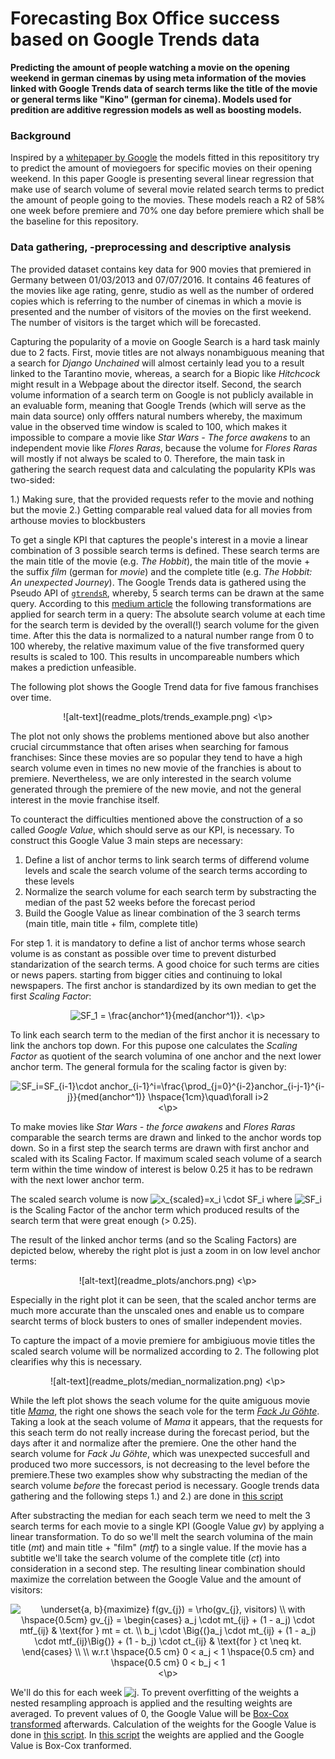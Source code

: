 # Forecasting Box Office success based on Google Trends data

**Predicting  the amount of people watching a movie on the opening weekend in german cinemas by using meta information
of the movies linked with Google Trends data of search terms like the title of the movie or general terms like "Kino" 
(german for cinema). Models used for predition are additive regression models as well as boosting models.**

### Background
Inspired by a [whitepaper by Google](http://dl.icdst.org/pdfs/files1/350427db54ce5dcf1e46ad7f00d2e2cf.pdf) the models
fitted in this reposititory try to predict the amount of moviegoers for specific movies on their opening weekend.
In this paper Google is presenting several linear regression that make use of search volume of several movie related 
search terms to predict the amount of people going to the movies. These models reach a R2 of 58% one week before
premiere and 70% one day before premiere which shall be the baseline for this repository.

### Data gathering, -preprocessing and descriptive analysis
The provided dataset contains key data for 900 movies that premiered in Germany between 01/03/2013 and 07/07/2016. It contains 46 features of the movies like age rating, genre, studio as well as the number of ordered copies which is referring to the number of cinemas in which a movie is presented and the number of visitors of the movies on the first weekend. The number of visitors is the target which will be forecasted.

Capturing the popularity of a movie on Google Search is a hard task mainly due to 2 facts. First, movie titles are not always nonambiguous meaning that a search for *Django Unchained* will almost certainly lead you to a result linked to the Tarantino movie, whereas, a search for a Biopic like *Hitchcock* might result in a Webpage about the director itself. Second, the search volume information of a search term on Google is not publicly available in an evaluable form, meaning that Google Trends (which will serve as the main data source) only offfers natural numbers whereby, the maximum value in the observed time window is scaled to 100, which makes it impossible to compare a movie like *Star Wars - The force awakens* to an independent movie like *Flores Raras*, because the volume for *Flores Raras* will mostly if not always be scaled to 0. Therefore, the main task in gathering the search request data and calculating the popularity KPIs was two-sided:

1.) Making sure, that the provided requests refer to the movie and nothing but the movie
2.) Getting comparable real valued data for all movies from arthouse movies to blockbusters

To get a single KPI that captures the people's interest in a movie a linear combination of 3 possible search terms is defined. These search terms are the main title of the movie (e.g. *The Hobbit*), the main title of the movie + the suffix *film* (german for *movie*) and the complete title (e.g. *The Hobbit: An unexpected Journey*). The Google Trends data is gathered using the Pseudo API of [``gtrendsR``](https://cran.r-project.org/web/packages/gtrendsR/index.html), whereby, 5 search terms can be drawn at the same query. According to this [medium article](https://medium.com/google-news-lab/what-is-google-trends-data-and-what-does-it-mean-b48f07342ee8#.3efc7z5l9) the following transformations are applied for search term in a query: The absolute search volume at each time for the search term is devided by the overall(!) search volume for the given time. After this the data is normalized to a natural number range from 0 to 100 whereby, the relative maximum value of the five transformed query results is scaled to 100. This results in uncompareable numbers which makes a prediction unfeasible.

The following plot shows the Google Trend data for five famous franchises over time.

<p align="center">
![alt-text](readme_plots/trends_example.png)
<\p>

The plot not only shows the problems mentioned above but also another crucial circummstance that often arises when searching for famous franchises: Since these movies are so popular they tend to have a high search volume even in times no new movie of the franchies is about to premiere. Nevertheless, we are only interested in the search volume generated through the premiere of the new movie, and not the general interest in the movie franchise itself.

To counteract the difficulties mentioned above the construction of a so called *Google Value*, which should serve as our KPI, is necessary. To construct this Google Value 3 main steps are necessary:

1. Define a list of anchor terms to link search terms of differend volume levels and scale the search volume of the search terms according to these levels
2. Normalize the search volume for each search term by substracting the median of the past 52 weeks before the forecast period
3. Build the Google Value as linear combination of the 3 search terms (main title, main title + film, complete title)

For step 1. it is mandatory to define a list of anchor terms whose search volume is as constant as possible over time to prevent disturbed standarization of the search terms. A good choice for such terms are cities or news papers. starting from bigger cities and continuing to lokal newspapers. The first anchor is standardized by its own median to get the first *Scaling Factor*:

<p align="center">
<img src="https://latex.codecogs.com/svg.latex?\inline&space;SF_1&space;=&space;\frac{anchor^1}{med(anchor^1)}." title="SF_1 = \frac{anchor^1}{med(anchor^1)}." />
<\p>

To link each search term to the median of the first anchor it is necessary to link the anchors top down. For this pupose one calculates the *Scaling Factor* as quotient of the search volumina of one anchor and the next lower anchor term. The general formula for the scaling factor is given by:

<p align="center">
<img src="https://latex.codecogs.com/svg.latex?\inline&space;SF_i=SF_{i-1}\cdot&space;anchor_{i-1}^i=\frac{\prod_{j=0}^{i-2}anchor_{i-j-1}^{i-j}}{med(anchor^1)}&space;\hspace{1cm}\quad\forall&space;i>2" title="SF_i=SF_{i-1}\cdot anchor_{i-1}^i=\frac{\prod_{j=0}^{i-2}anchor_{i-j-1}^{i-j}}{med(anchor^1)} \hspace{1cm}\quad\forall i>2" />
<\p>

To make movies like *Star Wars - the force awakens* and *Flores Raras* comparable the search terms are drawn and linked to the anchor words top down. So in a first step the search terms are drawn with first anchor and scaled with its Scaling Factor. If maximum scaled seach volume of a search term within the time window of interest is below  0.25 it has to be redrawn with the next lower anchor term.

The scaled search volume is now <img src="https://latex.codecogs.com/svg.latex?\inline&space;x_{scaled}=x_i&space;\cdot&space;SF_i" title="x_{scaled}=x_i \cdot SF_i" /> where <img src="https://latex.codecogs.com/svg.latex?\inline&space;SF_i" title="SF_i" /> is the Scaling Factor of the anchor term which produced results of the search term that were great enough (> 0.25).

The result of the linked anchor terms (and so the Scaling Factors) are depicted below, whereby the right plot is just a zoom in on low level anchor terms:

<p align="center">
![alt-text](readme_plots/anchors.png)
<\p>

Especially in the right plot it can be seen, that the scaled anchor terms are much more accurate than the unscaled ones and enable us to compare searcht terms of block busters to ones of smaller independent movies.

To capture the impact of a movie premiere for ambigiuous movie titles the scaled search volume will be normalized according to 2. The following plot clearifies why this is necessary.

<p align="center">
![alt-text](readme_plots/median_normalization.png)
<\p>

While the left plot shows the seach volume for the quite amiguous movie title [*Mama*](https://en.wikipedia.org/wiki/Mama_(2013_film)), the right one shows the seach vole for the term [*Fack Ju Göhte*](https://en.wikipedia.org/wiki/Fack_ju_G%C3%B6hte). Taking a look at the seach volume of *Mama* it appears, that the requests for this seach term do not really increase during the forecast period, but the days after it and normalize after the premiere. One the other hand the search volume for *Fack Ju Göhte*, which was unexpected succesfull and produced two more successors, is not decreasing to the level before the premiere.These two examples show why substracting the median of the search volume *before* the forecast period is necessary. Google trends data gathering and the following steps 1.) and 2.) are done in [this script](data_gathering_and_preprocessing/gt_data_gathering.R)

After substracting the median for each seach term we need to melt the 3 search terms for each movie to a single KPI (Google Value *gv*) by applying a linear transformation. To do so we'll melt the search volumina of the main title (*mt*) and main title + "film" (*mtf*) to a single value. If the movie has a subtitle we'll take the search volume of the complete title (*ct*) into consideration in a second step. The resulting linear combination should maximize the correlation between the Google Value and the amount of visitors:

<p align="center">
<img src="https://latex.codecogs.com/svg.latex?\inline&space;\underset{a,&space;b}{maximize}&space;f(gv_{j})&space;=&space;\rho(gv_{j},&space;visitors)&space;\\&space;with&space;\hspace{0.5cm}&space;gv_{j}&space;=&space;\begin{cases}&space;a_j&space;\cdot&space;mt_{ij}&space;&plus;&space;(1&space;-&space;a_j)&space;\cdot&space;mtf_{ij}&space;&&space;\text{for&space;}&space;mt&space;=&space;ct.&space;\\&space;b_j&space;\cdot&space;\Big{(}a_j&space;\cdot&space;mt_{ij}&space;&plus;&space;(1&space;-&space;a_j)&space;\cdot&space;mtf_{ij}\Big{)}&space;&plus;&space;(1&space;-&space;b_j)&space;\cdot&space;ct_{ij}&space;&&space;\text{for&space;}&space;ct&space;\neq&space;kt.&space;\end{cases}&space;\\&space;\\&space;w.r.t&space;\hspace{0.5&space;cm}&space;0&space;<&space;a_j&space;<&space;1&space;\hspace{0.5&space;cm}&space;and&space;\hspace{0.5&space;cm}&space;0&space;<&space;b_j&space;<&space;1" title="\underset{a, b}{maximize} f(gv_{j}) = \rho(gv_{j}, visitors) \\ with \hspace{0.5cm} gv_{j} = \begin{cases} a_j \cdot mt_{ij} + (1 - a_j) \cdot mtf_{ij} & \text{for } mt = ct. \\ b_j \cdot \Big{(}a_j \cdot mt_{ij} + (1 - a_j) \cdot mtf_{ij}\Big{)} + (1 - b_j) \cdot ct_{ij} & \text{for } ct \neq kt. \end{cases} \\ \\ w.r.t \hspace{0.5 cm} 0 < a_j < 1 \hspace{0.5 cm} and \hspace{0.5 cm} 0 < b_j < 1" />
<\p>

We'll do this for each week <img src="https://latex.codecogs.com/svg.latex?\inline&space;j" title="j" />. To prevent overfitting of the weights a nested resampling approach is applied and the resulting weights are averaged. To prevent values of 0, the Google Value will be [Box-Cox transformed](https://en.wikipedia.org/wiki/Power_transform#Box%E2%80%93Cox_transformation) afterwards. Calculation of the weights for the Google Value is done in [this script](data_gathering_and_preprocessing/calculate_gv_weights.R). In  [this script](data_gathering_and_preprocessing/calculate_gv_weights.R) the weights are applied and the Google Value is Box-Cox tranformed.
